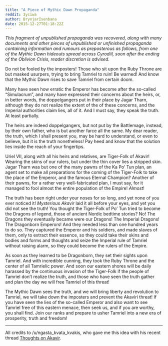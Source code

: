 ```yaml
---
title: "A Piece of Mythic Dawn Propaganda"
reddit: 3yciwa
author: BrynjarIsenbana
date: 2015-12-27T01:18:22Z
---
```


*This fragment of unpublished propaganda was recovered, along with many documents and other pieces of unpublished or unfinished propaganda containing information and rumours as preposterous as follows, from one of the Mythic Dawn hideouts spread across Cyrodiil, soon after the ending of the Oblivion Crisis, reader discretion is advised.*

Do not be fooled by the imposters! Those who sit upon the Ruby Throne are but masked usurpers, trying to bring Tamriel to ruin! Be warned! And know that the Mythic Dawn rises to save Tamriel from certain doom.

Many have seen how erratic the Emperor has become after the so-called “Simulacrum”, and many have expressed their concerns about the heirs, or, in better words, the doppelgangers put in their place by Jagar Tharn, although they do not realize the extent of the of these concerns, and the Imperial authorities claim lies, all of it. And I must say, they speak the truth. At least partially.

The heirs are indeed doppelgangers, but not put by the Battlemage, instead, by their own father, who is but another farce all the same. My dear reader, the truth, which I shall present you, may be hard to understand, or even to believe, but it is the truth nonetheless! Pay heed and know that the solution lies inside the reach of your fingertips.

Uriel VII, along with all his heirs and relatives, are Tiger-Folk of Akavir! Wearing the skins of our rulers, but under the thin cover lies a stripped skin. Jagar Tharn was but one of the many pawns of the Ka Po’ Tun plan, an agent set to make all preparations for the coming of the Tiger-Folk to take the place of the Emperor, and the famous Eternal Champion? Another of their pawns, for a rather very well-fabricated plan, I must say, for it managed to fool almost the entire population of the Empire! *Almost*!

The truth has been right under your noses for so long, and yet none of you ever noticed it! *Mysterious Akavir* laid it all before your eyes, and yet you did not see the truth! You thought the Tiger-Folk of Po’ Tun tried to become the Dragons of legend, those of ancient Nordic bedtime stories? No! The Dragons they eventually became were our Dragons! The Imperial Dragons! The Dragonborn Emperors! And they needed less than one hundred years to do so. They captured the Emperor and his soldiers, and made slaves of them, only to extract their essence, so they could take their skins and bodies and forms and thoughts and seize the Imperial rule of Tamriel without raising alarm, so they could become the rulers of the Empire.

As soon as they learned to be Dragonborn, they set their sights upon Tamriel. And with incredible cunning, they took the Ruby Throne and the center of all Tamrielic power. And soon our eastern shores will be daily harassed by the continuous invasion of the Tiger-Folk if the people of Tamriel don’t realize the truth, and those who have seen the truth gather and plan the day we will free Tamriel of this threat!

The Mythic Dawn sees the truth, and we will bring liberty and revolution to Tamriel, we will take down the imposters and prevent the Akaviri threat! If you have seen the lies of the so-called Emperor and also want to see Tamriel free of this eastern menace, then seek us, and if you are worthy, you shall find. Join our ranks and prepare to usher Tamriel into a new era of prosperity, truth and freedom!

***

All credits to /u/ngasta_kvata_kvakis, who gave me this idea with his recent thread [Thoughts on Akavir]( https://www.reddit.com/r/teslore/comments/3xlqg9/thoughts_on_akavir/).
